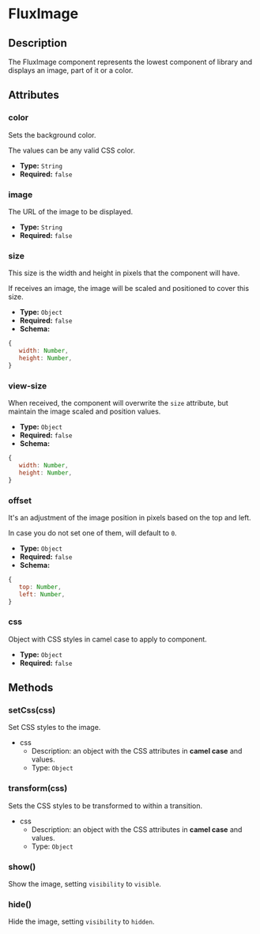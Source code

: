 ---
---

# FluxImage

## Description

The FluxImage component represents the lowest component of library and displays an image, part of it or a color.

## Attributes

### color

Sets the background color.

The values can be any valid CSS color.

- **Type:** `String`
- **Required:** `false`

### image

The URL of the image to be displayed.

- **Type:** `String`
- **Required:** `false`

### size

This size is the width and height in pixels that the component will have.

If receives an image, the image will be scaled and positioned to cover this size.

- **Type:** `Object`
- **Required:** `false`
- **Schema:**

``` js
{
   width: Number,
   height: Number,
}
```

### view-size

When received, the component will overwrite the `size` attribute, but maintain the image scaled and position values.

- **Type:** `Object`
- **Required:** `false`
- **Schema:**

``` js
{
   width: Number,
   height: Number,
}
```

### offset

It's an adjustment of the image position in pixels based on the top and left.

In case you do not set one of them, will default to `0`.

- **Type:** `Object`
- **Required:** `false`
- **Schema:**

``` js
{
   top: Number,
   left: Number,
}
```

### css

Object with CSS styles in camel case to apply to component.

- **Type:** `Object`
- **Required:** `false`

## Methods

### setCss(css)

Set CSS styles to the image.

- css
  - Description: an object with the CSS attributes in **camel case** and values.
  - Type: `Object`

### transform(css)

Sets the CSS styles to be transformed to within a transition.

- css
  - Description: an object with the CSS attributes in **camel case** and values.
  - Type: `Object`

### show()

Show the image, setting `visibility` to `visible`.

### hide()

Hide the image, setting `visibility` to `hidden`.
